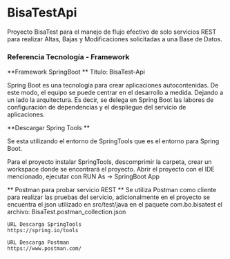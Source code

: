 # BisaTestApi
Proyecto BisaTest para el manejo de flujo efectivo de solo servicios REST para realizar Altas, Bajas y Modificaciones solicitadas a una Base de Datos.


### Referencia Tecnología - Framework

**Framework SpringBoot **
Titulo: BisaTest-Api

Spring Boot es una tecnología para crear aplicaciones autocontenidas.
De este modo, el equipo se puede centrar en el desarrollo a medida. 
Dejando a un lado la arquitectura. 
Es decir, se delega en Spring Boot las labores de configuración de dependencias y el despliegue del servicio de aplicaciones. 

**Descargar Spring Tools **

Se esta utilizando el entorno de SpringTools que es el entorno para Spring Boot.

Para el proyecto instalar SpringTools, descomprimir la carpeta, crear un workspace donde se encontrará el proyecto.
Abrir el proyecto con el IDE mencionado, ejecutar con RUN As -> SpringBoot App

** Postman para probar servicio REST **
Se utiliza Postman como cliente para realizar las pruebas del servicio, adicionalmente en el proyecto se encuentra el json utilizado 
en src/test/java en el paquete com.bo.bisatest el archivo: BisaTest.postman_collection.json
```
URL Descarga SpringTools
https://spring.io/tools

URL Descarga Postman
https://www.postman.com/
